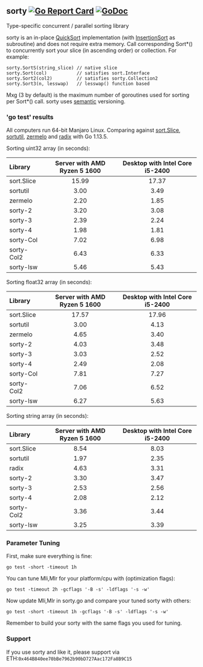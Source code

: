 ## sorty [![Go Report Card](https://goreportcard.com/badge/github.com/jfcg/sorty)](https://goreportcard.com/report/github.com/jfcg/sorty) [![GoDoc](https://godoc.org/github.com/jfcg/sorty?status.svg)](https://godoc.org/github.com/jfcg/sorty)
Type-specific concurrent / parallel sorting library

sorty is an in-place [QuickSort](https://en.wikipedia.org/wiki/Quicksort) implementation \(with [InsertionSort](https://en.wikipedia.org/wiki/Insertion_sort) as subroutine\) and does not require extra memory. Call corresponding Sort\*() to concurrently sort your slice (in ascending order) or collection. For example:
```
sorty.SortS(string_slice) // native slice
sorty.Sort(col)           // satisfies sort.Interface
sorty.Sort2(col2)         // satisfies sorty.Collection2
sorty.Sort3(n, lesswap)   // lesswap() function based
```
Mxg (3 by default) is the maximum number of goroutines used for sorting per Sort\*() call.
sorty uses [semantic](https://semver.org) versioning.

### 'go test' results
All computers run 64-bit Manjaro Linux. Comparing against [sort.Slice](https://golang.org/pkg/sort), [sortutil](https://github.com/twotwotwo/sorts), [zermelo](https://github.com/shawnsmithdev/zermelo) and [radix](https://github.com/yourbasic/radix) with Go 1.13.5.

Sorting uint32 array (in seconds):

Library|Server with AMD Ryzen 5 1600|Desktop with Intel Core i5-2400
:---|:---:|:---:
sort.Slice|15.99|17.37
sortutil  | 3.00| 3.49
zermelo   | 2.20| 1.85
sorty-2   | 3.20| 3.08
sorty-3   | 2.39| 2.24
sorty-4   | 1.98| 1.81
sorty-Col | 7.02| 6.98
sorty-Col2| 6.43| 6.33
sorty-lsw | 5.46| 5.43

Sorting float32 array (in seconds):

Library|Server with AMD Ryzen 5 1600|Desktop with Intel Core i5-2400
:---|:---:|:---:
sort.Slice|17.57|17.96
sortutil  | 3.00| 4.13
zermelo   | 4.65| 3.40
sorty-2   | 4.03| 3.48
sorty-3   | 3.03| 2.52
sorty-4   | 2.49| 2.08
sorty-Col | 7.81| 7.27
sorty-Col2| 7.06| 6.52
sorty-lsw | 6.27| 5.63

Sorting string array (in seconds):

Library|Server with AMD Ryzen 5 1600|Desktop with Intel Core i5-2400
:---|:---:|:---:
sort.Slice| 8.54| 8.03
sortutil  | 1.97| 2.35
radix     | 4.63| 3.31
sorty-2   | 3.30| 3.47
sorty-3   | 2.53| 2.56
sorty-4   | 2.08| 2.12
sorty-Col2| 3.36| 3.44
sorty-lsw | 3.25| 3.39

### Parameter Tuning
First, make sure everything is fine:
```
go test -short -timeout 1h
```
You can tune Mli,Mlr for your platform/cpu with \(optimization flags\):
```
go test -timeout 2h -gcflags '-B -s' -ldflags '-s -w'
```
Now update Mli,Mlr in sorty.go and compare your tuned sorty with others:
```
go test -short -timeout 1h -gcflags '-B -s' -ldflags '-s -w'
```
Remember to build your sorty with the same flags you used for tuning.

### Support
If you use sorty and like it, please support via ETH:`0x464B840ee70bBe7962b90bD727Aac172Fa8B9C15`
